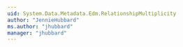 ```yaml
---
uid: System.Data.Metadata.Edm.RelationshipMultiplicity
author: "JennieHubbard"
ms.author: "jhubbard"
manager: "jhubbard"
---
```

